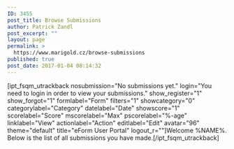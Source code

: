 ```yaml
---
ID: 3455
post_title: Browse Submissions
author: Patrick Zandl
post_excerpt: ""
layout: page
permalink: >
  https://www.marigold.cz/browse-submissions
published: true
post_date: 2017-01-04 08:14:32
---
```

[ipt_fsqm_utrackback nosubmission="No submissions yet." login="You need to login in order to view your submissions." show_register="1" show_forgot="1" formlabel="Form" filters="1" showcategory="0" categorylabel="Category" datelabel="Date" showscore="1" scorelabel="Score" mscorelabel="Max" pscorelabel="%-age" linklabel="View" actionlabel="Action" editlabel="Edit" avatar="96" theme="default" title="eForm User Portal" logout_r=""]Welcome %NAME%. Below is the list of all submissions you have made.[/ipt_fsqm_utrackback]